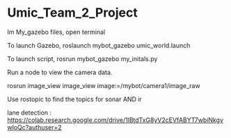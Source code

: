 # Umic_Team_2_Project

Im My_gazebo files, open terminal

To launch Gazebo,
roslaunch mybot_gazebo umic_world.launch

To launch script,
rosrun mybot_gazebo my_initals.py

Run a node to view the camera data.

rosrun image_view image_view image:=/mybot/camera1/image_raw

Use rostopic to find the topics for sonar AND ir

lane detection : https://colab.research.google.com/drive/1lBtdTxG8yV2cEVfABYT7wbiNkgvwloQc?authuser=2
